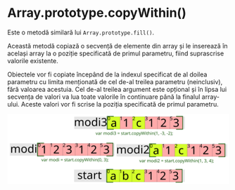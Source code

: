 # Array.prototype.copyWithin()

Este o metodă similară lui `Array.prototype.fill()`.

Această metodă copiază o secvență de elemente din array și le inserează în același array la o poziție specificată de primul parametru, fiind suprascrise valorile existente.

Obiectele vor fi copiate începând de la indexul specificat de al doilea parametru cu limita menționată de cel de-al treilea parametru (neinclusiv), fără valoarea acestuia.
Cel de-al treilea argument este opțional și în lipsa lui secvența de valori va lua toate valorile în continuare până la finalul array-ului. Aceste valori vor fi scrise la poziția specificată de primul parametru.

![Array.prototype.copyWithin() exemplificat](ArrayCopyWithin.svg)
